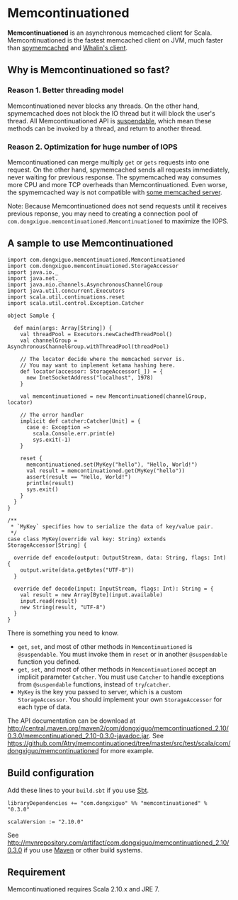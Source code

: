Memcontinuationed
=================

**Memcontinuationed** is an asynchronous memcached client for Scala. Memcontinuationed is the fastest memcached client
on JVM, much faster than [spymemcached](https://code.google.com/p/spymemcached/) and
[Whalin's client](http://www.whalin.com/memcached).

## Why is Memcontinuationed so fast?

### Reason 1. Better threading model

Memcontinuationed never blocks any threads. On the other hand, spymemcached does not block the IO thread but it will
block the user's thread. All Memcontinuationed API is
[suspendable](http://www.scala-lang.org/api/current/scala/util/continuations/package.html#suspendable=scala.util.continuations.package.cps%5BUnit%5D),
which mean these methods can be invoked by a thread, and return to another thread.

### Reason 2. Optimization for huge number of IOPS

Memcontinuationed can merge multiply `get` or `gets` requests into one request.
On the other hand, spymemcached sends all requests immediately, never waiting for previous response.
The spymemcached way consumes more CPU and more TCP overheads than Memcontinuationed.
Even worse, the spymemcached way is not compatible with [some memcached server](http://wiki.open.qq.com/wiki/%E8%AE%BF%E9%97%AECMEM).

Note: Because Memcontinuationed does not send requests until it receives previous reponse,
you may need to creating a connection pool of `com.dongxiguo.memcontinuationed.Memcontinuationed` to maximize the IOPS.

## A sample to use Memcontinuationed

    import com.dongxiguo.memcontinuationed.Memcontinuationed
    import com.dongxiguo.memcontinuationed.StorageAccessor
    import java.io._
    import java.net._
    import java.nio.channels.AsynchronousChannelGroup
    import java.util.concurrent.Executors
    import scala.util.continuations.reset
    import scala.util.control.Exception.Catcher
    
    object Sample {
    
      def main(args: Array[String]) {
        val threadPool = Executors.newCachedThreadPool()
        val channelGroup = AsynchronousChannelGroup.withThreadPool(threadPool)
    
        // The locator decide where the memcached server is.
        // You may want to implement ketama hashing here.
        def locator(accessor: StorageAccessor[_]) = {
          new InetSocketAddress("localhost", 1978)
        }
    
        val memcontinuationed = new Memcontinuationed(channelGroup, locator)
    
        // The error handler
        implicit def catcher:Catcher[Unit] = {
          case e: Exception =>
            scala.Console.err.print(e)
            sys.exit(-1)
        }
    
        reset {
          memcontinuationed.set(MyKey("hello"), "Hello, World!")
          val result = memcontinuationed.get(MyKey("hello"))
          assert(result == "Hello, World!")
          println(result)
          sys.exit()
        }
      }
    }
    
    /**
     * `MyKey` specifies how to serialize the data of key/value pair.
     */
    case class MyKey(override val key: String) extends StorageAccessor[String] {
    
      override def encode(output: OutputStream, data: String, flags: Int) {
        output.write(data.getBytes("UTF-8"))
      }
    
      override def decode(input: InputStream, flags: Int): String = {
        val result = new Array[Byte](input.available)
        input.read(result)
        new String(result, "UTF-8")
      }
    }

There is something you need to know.

* `get`, `set`, and most of other methods in `Memcontinuationed` is `@suspendable`. You must invoke them in `reset` or in another `@suspendable` function you defined.
* `get`, `set`, and most of other methods in `Memcontinuationed` accept an implicit parameter `Catcher`. You must use `Catcher` to handle exceptions from `@suspendable` functions, instead of `try`/`catcher`.
* `MyKey` is the key you passed to server, which is a custom `StorageAccessor`. You should implement your own `StorageAccessor` for each type of data.

The API documentation can be download at http://central.maven.org/maven2/com/dongxiguo/memcontinuationed_2.10/0.3.0/memcontinuationed_2.10-0.3.0-javadoc.jar<wbr/>.
See https://github.com/Atry/memcontinuationed/tree/master/src/test/scala/com/dongxiguo/memcontinuationed for more example.

## Build configuration

Add these lines to your `build.sbt` if you use [Sbt](http://www.scala-sbt.org/).

    libraryDependencies += "com.dongxiguo" %% "memcontinuationed" % "0.3.0"
    
    scalaVersion := "2.10.0"

See http://mvnrepository.com/artifact/com.dongxiguo/memcontinuationed_2.10/0.3.0 if you use [Maven](http://maven.apache.org/)
or other build systems.

## Requirement

Memcontinuationed requires Scala 2.10.x and JRE 7.
